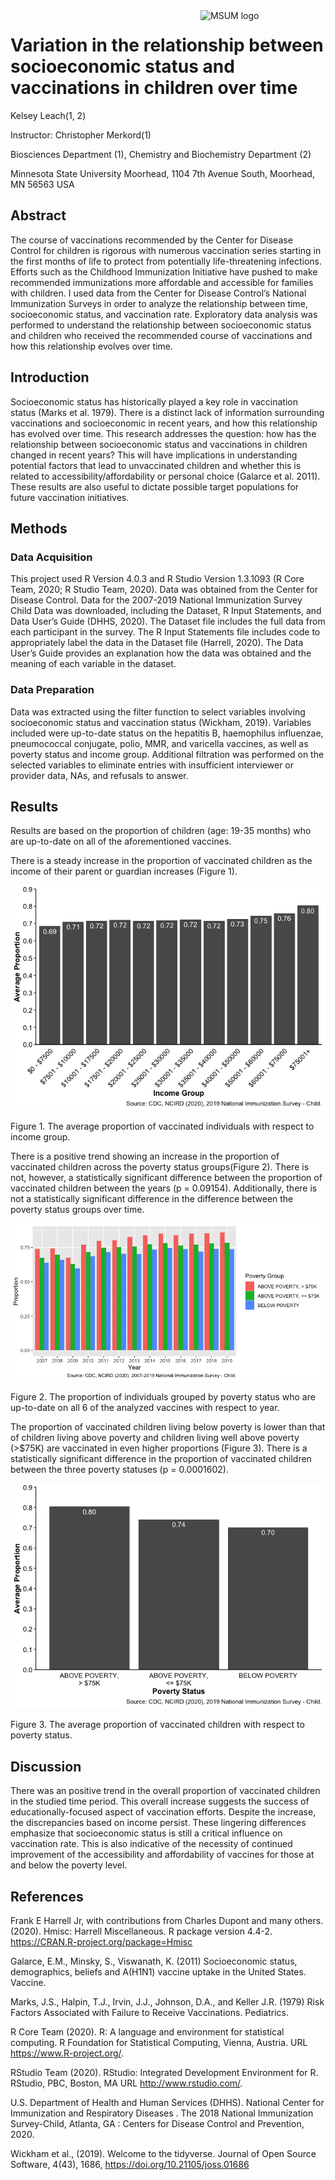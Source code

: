 
<img src="https://www2.mnstate.edu/uploadedImages/Content/Marketing/logos/MSUM_Signature_Vert_Color.jpg" alt="MSUM logo" width="200" style="float:right">

# Variation in the relationship between socioeconomic status and vaccinations in children over time

Kelsey Leach(1, 2)

Instructor: Christopher Merkord(1)

Biosciences Department (1), Chemistry and Biochemistry Department (2)

Minnesota State University Moorhead, 1104 7th Avenue South, Moorhead, MN
56563 USA

## Abstract

The course of vaccinations recommended by the Center for Disease Control
for children is rigorous with numerous vaccination series starting in
the first months of life to protect from potentially life-threatening
infections. Efforts such as the Childhood Immunization Initiative have
pushed to make recommended immunizations more affordable and accessible
for families with children. I used data from the Center for Disease
Control’s National Immunization Surveys in order to analyze the
relationship between time, socioeconomic status, and vaccination rate.
Exploratory data analysis was performed to understand the relationship
between socioeconomic status and children who received the recommended
course of vaccinations and how this relationship evolves over time.

## Introduction

Socioeconomic status has historically played a key role in vaccination
status (Marks et al. 1979). There is a distinct lack of information
surrounding vaccinations and socioeconomic in recent years, and how this
relationship has evolved over time. This research addresses the
question: how has the relationship between socioeconomic status and
vaccinations in children changed in recent years? This will have
implications in understanding potential factors that lead to
unvaccinated children and whether this is related to
accessibility/affordability or personal choice (Galarce et al. 2011).
These results are also useful to dictate possible target populations for
future vaccination initiatives.

## Methods

### Data Acquisition

This project used R Version 4.0.3 and R Studio Version 1.3.1093 (R Core
Team, 2020; R Studio Team, 2020). Data was obtained from the Center for
Disease Control. Data for the 2007-2019 National Immunization Survey
Child Data was downloaded, including the Dataset, R Input Statements,
and Data User’s Guide (DHHS, 2020). The Dataset file includes the full
data from each participant in the survey. The R Input Statements file
includes code to appropriately label the data in the Dataset file
(Harrell, 2020). The Data User’s Guide provides an explanation how the
data was obtained and the meaning of each variable in the dataset.

### Data Preparation

Data was extracted using the filter function to select variables
involving socioeconomic status and vaccination status (Wickham, 2019).
Variables included were up-to-date status on the hepatitis B,
haemophilus influenzae, pneumococcal conjugate, polio, MMR, and
varicella vaccines, as well as poverty status and income group.
Additional filtration was performed on the selected variables to
eliminate entries with insufficient interviewer or provider data, NAs,
and refusals to answer.

## Results

Results are based on the proportion of children (age: 19-35 months) who
are up-to-date on all of the aforementioned vaccines.

There is a steady increase in the proportion of vaccinated children as
the income of their parent or guardian increases (Figure 1).

![](README_files/figure-gfm/Income%20Group%20Average-1.png)<!-- -->

Figure 1. The average proportion of vaccinated individuals with respect
to income group.

There is a positive trend showing an increase in the proportion of
vaccinated children across the poverty status groups(Figure 2). There is
not, however, a statistically significant difference between the
proportion of vaccinated children between the years (p = 0.09154).
Additionally, there is not a statistically significant difference in the
difference between the poverty status groups over time.

![](README_files/figure-gfm/Grouped%20bar%20graph-1.png)<!-- -->

Figure 2. The proportion of individuals grouped by poverty status who
are up-to-date on all 6 of the analyzed vaccines with respect to year.

The proportion of vaccinated children living below poverty is lower than
that of children living above poverty and children living well above
poverty (\>$75K) are vaccinated in even higher proportions (Figure 3).
There is a statistically significant difference in the proportion of
vaccinated children between the three poverty statuses (p = 0.0001602).

![](README_files/figure-gfm/Poverty%20Status%20Average-1.png)<!-- -->

Figure 3. The average proportion of vaccinated children with respect to
poverty status.

## Discussion

There was an positive trend in the overall proportion of vaccinated
children in the studied time period. This overall increase suggests the
success of educationally-focused aspect of vaccination efforts. Despite
the increase, the discrepancies based on income persist. These lingering
differences emphasize that socioeconomic status is still a critical
influence on vaccination rate. This is also indicative of the necessity
of continued improvement of the accessibility and affordability of
vaccines for those at and below the poverty level.

## References

Frank E Harrell Jr, with contributions from Charles Dupont and many
others. (2020). Hmisc: Harrell Miscellaneous. R package version 4.4-2.
<https://CRAN.R-project.org/package=Hmisc>

Galarce, E.M., Minsky, S., Viswanath, K. (2011) Socioeconomic status,
demographics, beliefs and A(H1N1) vaccine uptake in the United States.
Vaccine.

Marks, J.S., Halpin, T.J., Irvin, J.J., Johnson, D.A., and Keller J.R.
(1979) Risk Factors Associated with Failure to Receive Vaccinations.
Pediatrics.

R Core Team (2020). R: A language and environment for statistical
computing. R Foundation for Statistical Computing, Vienna, Austria. URL
<https://www.R-project.org/>.

RStudio Team (2020). RStudio: Integrated Development Environment for R.
RStudio, PBC, Boston, MA URL <http://www.rstudio.com/>.

U.S. Department of Health and Human Services (DHHS). National Center for
Immunization and Respiratory Diseases . The 2018 National Immunization
Survey-Child, Atlanta, GA : Centers for Disease Control and Prevention,
2020.

Wickham et al., (2019). Welcome to the tidyverse. Journal of Open Source
Software, 4(43), 1686, <https://doi.org/10.21105/joss.01686>
